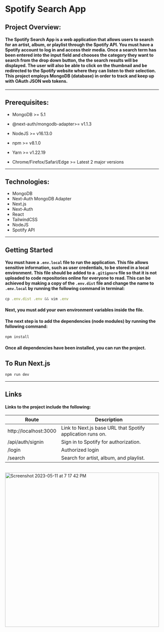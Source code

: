 # Spotify Search App</br>

## Project Overview:

#### The Spotify Search App is a web application that allows users to search for an artist, album, or playlist through the Spotify API. You must have a Spotify account to log in and access their media. Once a search term has been entered into the input field and chooses the category they want to search from the drop down button, the the search results will be displayed. The user will also be able to click on the thumbnail and be redirected to the Spotify website where they can listen to their selection. This project employs MongoDB (database) in order to track and keep up with OAuth JSON web tokens.

----

## Prerequisites:

* MongoDB >= 5.1
* @next-auth/mongodb-adapter>= v1.1.3
* NodeJS >= v16.13.0

* npm >= v8.1.0
* Yarn >= v1.22.19
* Chrome/Firefox/Safari/Edge >= Latest 2 major versions

---

## Technologies:

* MongoDB
* Next-Auth MongoDB Adapter
* Next.js
* Next-Auth
* React
* TailwindCSS
* NodeJS
* Spotify API

---

## Getting Started
    
 #### You must have a ```.env.local``` file to run the application. This file allows sensitive information, such as user credentials, to be stored in a local environment. This file should be added to a ```.gitignore``` file so that it is not uploaded to code repositories online for everyone to read. This can be achieved by making a copy of the ```.env.dist``` file and change the name to ```.env.local``` by running the following command in terminal:
 ```javascript
cp .env.dist .env && vim .env
```
#### Next, you must add your own environment variables inside the file.
#### The next step is to add the dependencies (node modules) by running the following command:
```javascript 
npm install
```
#### Once all dependencies have been installed, you can run the project.

## To Run Next.js 
```javascript
npm run dev
```
---

## Links
#### Links to the project include the following:

| Route                | Description                                                      |
|----------------------|------------------------------------------------------------------|
| http://localhost:3000 | Link to Next.js base URL that Spotify application runs on.       |
| /api/auth/signin     | Sign in to Spotify for authorization.                             |
| /login               | Authorized login                                                 |
| /search              | Search for artist, album, and playlist.                          |
</br >


<img width="504" alt="Screenshot 2023-05-11 at 7 17 42 PM" src="https://github.com/DiFrescoTisha-FS/pp3_spotify_project/assets/81319127/9b163047-3b6f-4cd7-9511-0e2d8fc8e17a">

